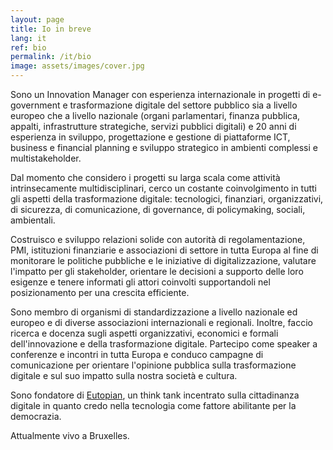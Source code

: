 ```yaml
---
layout: page
title: Io in breve
lang: it
ref: bio
permalink: /it/bio
image: assets/images/cover.jpg
---
```


Sono un Innovation Manager con esperienza internazionale in progetti di e-government e trasformazione digitale del settore pubblico sia a livello europeo che a livello nazionale (organi parlamentari, finanza pubblica, appalti, infrastrutture strategiche, servizi pubblici digitali) e 20 anni di esperienza in sviluppo, progettazione e gestione di piattaforme ICT, business e financial planning e sviluppo strategico in ambienti complessi e multistakeholder.

Dal momento che considero i progetti su larga scala come attività intrinsecamente multidisciplinari, cerco un costante coinvolgimento in tutti gli aspetti della trasformazione digitale: tecnologici, finanziari, organizzativi, di sicurezza, di comunicazione, di governance, di policymaking, sociali, ambientali.

Costruisco e sviluppo relazioni solide con autorità di regolamentazione, PMI, istituzioni finanziarie e associazioni di settore in tutta Europa al fine di monitorare le politiche pubbliche e le iniziative di digitalizzazione, valutare l'impatto per gli stakeholder, orientare le decisioni a supporto delle loro esigenze e tenere informati gli attori coinvolti supportandoli nel posizionamento per una crescita efficiente.

Sono membro di organismi di standardizzazione a livello nazionale ed europeo e di diverse associazioni internazionali e regionali. Inoltre, faccio ricerca e docenza sugli aspetti organizzativi, economici e formali dell'innovazione e della trasformazione digitale. Partecipo come speaker a conferenze e incontri in tutta Europa e conduco campagne di comunicazione per orientare l'opinione pubblica sulla trasformazione digitale e sul suo impatto sulla nostra società e cultura.

Sono fondatore di <a href="https://eutopian.eu" target="_blank">Eutopian</a>, un think tank incentrato sulla cittadinanza digitale in quanto credo nella tecnologia come fattore abilitante per la democrazia.

Attualmente vivo a Bruxelles.
